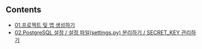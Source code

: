 
## Contents

* [01.프로젝트 및 앱 생성하기](https://github.com/newbie40/toy-til/blob/master/docs/081211.md)
* [02.PostgreSQL 설정 / 설정 파일(settings.py) 분리하기 / SECRET_KEY 관리하기](https://github.com/newbie40/toy-til/blob/master/docs/081212.md)